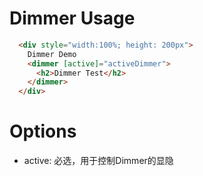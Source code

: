 # Dimmer Usage

```html
  <div style="width:100%; height: 200px">
    Dimmer Demo
    <dimmer [active]="activeDimmer">
      <h2>Dimmer Test</h2>
    </dimmer>      
  </div>
```

# Options
- active: 必选，用于控制Dimmer的显隐